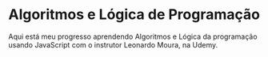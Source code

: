 # Algoritmos e Lógica de Programação
Aqui está meu progresso aprendendo Algoritmos e Lógica da programação usando JavaScript com o instrutor Leonardo Moura, na Udemy.
